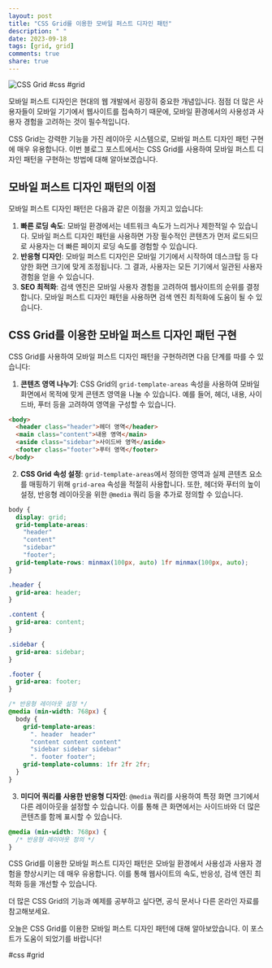 ```yaml
---
layout: post
title: "CSS Grid를 이용한 모바일 퍼스트 디자인 패턴"
description: " "
date: 2023-09-18
tags: [grid, grid]
comments: true
share: true
---
```


![CSS Grid](https://example.com/css-grid.png) #css #grid

모바일 퍼스트 디자인은 현대의 웹 개발에서 굉장히 중요한 개념입니다. 점점 더 많은 사용자들이 모바일 기기에서 웹사이트를 접속하기 때문에, 모바일 환경에서의 사용성과 사용자 경험을 고려하는 것이 필수적입니다.

CSS Grid는 강력한 기능을 가진 레이아웃 시스템으로, 모바일 퍼스트 디자인 패턴 구현에 매우 유용합니다. 이번 블로그 포스트에서는 CSS Grid를 사용하여 모바일 퍼스트 디자인 패턴을 구현하는 방법에 대해 알아보겠습니다.

## 모바일 퍼스트 디자인 패턴의 이점

모바일 퍼스트 디자인 패턴은 다음과 같은 이점을 가지고 있습니다:

1. **빠른 로딩 속도**: 모바일 환경에서는 네트워크 속도가 느리거나 제한적일 수 있습니다. 모바일 퍼스트 디자인 패턴을 사용하면 가장 필수적인 콘텐츠가 먼저 로드되므로 사용자는 더 빠른 페이지 로딩 속도를 경험할 수 있습니다.
2. **반응형 디자인**: 모바일 퍼스트 디자인은 모바일 기기에서 시작하여 데스크탑 등 다양한 화면 크기에 맞게 조정됩니다. 그 결과, 사용자는 모든 기기에서 일관된 사용자 경험을 얻을 수 있습니다.
3. **SEO 최적화**: 검색 엔진은 모바일 사용자 경험을 고려하여 웹사이트의 순위를 결정합니다. 모바일 퍼스트 디자인 패턴을 사용하면 검색 엔진 최적화에 도움이 될 수 있습니다.

## CSS Grid를 이용한 모바일 퍼스트 디자인 패턴 구현

CSS Grid를 사용하여 모바일 퍼스트 디자인 패턴을 구현하려면 다음 단계를 따를 수 있습니다:

1. **콘텐츠 영역 나누기**: CSS Grid의 `grid-template-areas` 속성을 사용하여 모바일 화면에서 목적에 맞게 콘텐츠 영역을 나눌 수 있습니다. 예를 들어, 헤더, 내용, 사이드바, 푸터 등을 고려하여 영역을 구성할 수 있습니다.

```html
<body>
  <header class="header">헤더 영역</header>
  <main class="content">내용 영역</main>
  <aside class="sidebar">사이드바 영역</aside>
  <footer class="footer">푸터 영역</footer>
</body>
```

2. **CSS Grid 속성 설정**: `grid-template-areas`에서 정의한 영역과 실제 콘텐츠 요소를 매핑하기 위해 `grid-area` 속성을 적절히 사용합니다. 또한, 헤더와 푸터의 높이 설정, 반응형 레이아웃을 위한 `@media` 쿼리 등을 추가로 정의할 수 있습니다.

```css
body {
  display: grid;
  grid-template-areas:
    "header"
    "content"
    "sidebar"
    "footer";
  grid-template-rows: minmax(100px, auto) 1fr minmax(100px, auto);
}

.header {
  grid-area: header;
}

.content {
  grid-area: content;
}

.sidebar {
  grid-area: sidebar;
}

.footer {
  grid-area: footer;
}

/* 반응형 레이아웃 설정 */
@media (min-width: 768px) {
  body {
    grid-template-areas:
      ". header  header"
      "content content content"
      "sidebar sidebar sidebar"
      ". footer footer";
    grid-template-columns: 1fr 2fr 2fr;
  }
}
```

3. **미디어 쿼리를 사용한 반응형 디자인**: `@media` 쿼리를 사용하여 특정 화면 크기에서 다른 레이아웃을 설정할 수 있습니다. 이를 통해 큰 화면에서는 사이드바와 더 많은 콘텐츠를 함께 표시할 수 있습니다.

```css
@media (min-width: 768px) {
  /* 반응형 레이아웃 정의 */
}
```

CSS Grid를 이용한 모바일 퍼스트 디자인 패턴은 모바일 환경에서 사용성과 사용자 경험을 향상시키는 데 매우 유용합니다. 이를 통해 웹사이트의 속도, 반응성, 검색 엔진 최적화 등을 개선할 수 있습니다.

더 많은 CSS Grid의 기능과 예제를 공부하고 싶다면, 공식 문서나 다른 온라인 자료를 참고해보세요.

오늘은 CSS Grid를 이용한 모바일 퍼스트 디자인 패턴에 대해 알아보았습니다. 이 포스트가 도움이 되었기를 바랍니다!

#css #grid